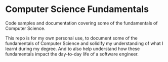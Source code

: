 # Computer Science Fundamentals

Code samples and documentation covering some of the fundamentals of Computer Science.

This repo is for my own personal use, to document some of the fundamentals of Computer Science and solidify my understanding of what I learnt during my degree. And to also help understand how these fundamentals impact the day-to-day life of a software engineer.
